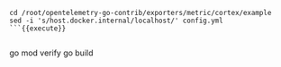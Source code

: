
``` 
cd /root/opentelemetry-go-contrib/exporters/metric/cortex/example
sed -i 's/host.docker.internal/localhost/' config.yml
```{{execute}}


``` 
go mod verify
go build
```{{execute}}

